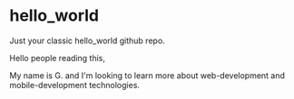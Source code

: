 # hello_world
Just your classic hello_world github repo.

Hello people reading this,

My name is G. and I'm looking to learn more about web-development and mobile-development technologies.

